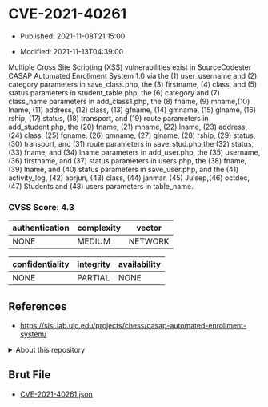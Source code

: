 # CVE-2021-40261

- Published: 2021-11-08T21:15:00

- Modified: 2021-11-13T04:39:00

Multiple Cross Site Scripting (XSS) vulnerabilities exist in SourceCodester CASAP Automated Enrollment System 1.0 via the (1) user_username and (2) category parameters in save_class.php, the (3) firstname, (4) class, and (5) status parameters in student_table.php, the (6) category and (7) class_name parameters in add_class1.php, the (8) fname, (9) mname,(10) lname, (11) address, (12) class, (13) gfname, (14) gmname, (15) glname, (16) rship, (17) status, (18) transport, and (19) route parameters in add_student.php, the (20) fname, (21) mname, (22) lname, (23) address, (24) class, (25) fgname, (26) gmname, (27) glname, (28) rship, (29) status, (30) transport, and (31) route parameters in save_stud.php,the (32) status, (33) fname, and (34) lname parameters in add_user.php, the (35) username, (36) firstname, and (37) status parameters in users.php, the (38) fname, (39) lname, and (40) status parameters in save_user.php, and the (41) activity_log, (42) aprjun, (43) class, (44) janmar, (45) Julsep,(46) octdec, (47) Students and (48) users parameters in table_name.

### CVSS Score: **4.3**

| authentication | complexity | vector |
| --- | --- | --- |
| NONE | MEDIUM | NETWORK |

| confidentiality | integrity | availability |
| --- | --- | --- |
| NONE | PARTIAL | NONE |

## References

* https://sisl.lab.uic.edu/projects/chess/casap-automated-enrollment-system/

<details>
<summary>About this repository</summary> 

  This repository is part of the project [Live Hack CVE](https://github.com/Live-Hack-CVE). Main website can be found [www.live-hack.org](https://www.live-hack.org) 
  
  Made by [Sn0wAlice](https://github.com/Sn0wAlice) for the people that care about security and need to have a feed of the latest CVEs. Hope you enjoy it, don't forget to star the repo and follow me on [Twitter](https://twitter.com/Sn0wAlice) and [Github](https://github.com/Sn0wAlice). And that is my [personnal website](https://www.alice-snow.me/)

  - [Home Page](https://github.com/Live-Hack-CVE)
  - [Framework](https://github.com/Live-Hack-CVE/cve-framework)
  - [CVE database](https://github.com/Live-Hack-CVE/full_database)
  - [Changelog](https://github.com/Live-Hack-CVE/Changelog)
</details>

## Brut File

* [CVE-2021-40261.json](https://raw.githubusercontent.com/Live-Hack-CVE/full_database/main/cves/2021/CVE-2021-40261.json)

